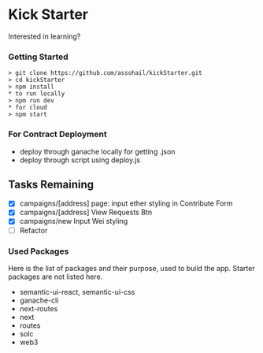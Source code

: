 # Kick Starter

Interested in learning?

### Getting Started
```
> git clone https://github.com/assohail/kickStarter.git
> cd kickStarter
> npm install
* to run locally
> npm run dev
* for cloud
> npm start
```

### For Contract Deployment
* deploy through ganache locally for getting .json
* deploy through script using deploy.js

## Tasks Remaining
- [x] campaigns/[address] page: input ether styling in Contribute Form
- [x] campaigns/[address] View Requests Btn
- [x] campaigns/new Input Wei styling
- [ ] Refactor

### Used Packages
Here is the list of packages and their purpose, used to build the app. Starter packages are not listed here.

* semantic-ui-react, semantic-ui-css
* ganache-cli
* next-routes
* next
* routes
* solc
* web3
